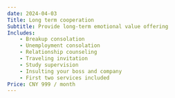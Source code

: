 ```yaml
---
date: 2024-04-03
Title: Long term cooperation
Subtitle: Provide long-term emotional value offering
Includes:
    - Breakup consolation
    - Unemployment consolation
    - Relationship counseling
    - Traveling invitation
    - Study supervision
    - Insulting your boss and company
    - First two services included
Price: CNY 999 / month
---
```

